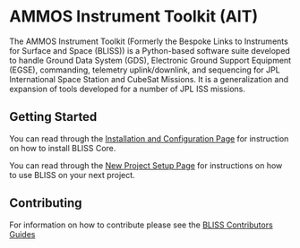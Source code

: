 AMMOS Instrument Toolkit (AIT)
==============================

The AMMOS Instrument Toolkit (Formerly the Bespoke Links to Instruments for Surface and Space (BLISS)) 
is a Python-based software suite developed to handle Ground Data System (GDS), 
Electronic Ground Support Equipment (EGSE), commanding, telemetry uplink/downlink, 
and sequencing for JPL International Space Station and CubeSat Missions. 
It is a generalization and expansion of tools developed for a number of JPL ISS missions.


Getting Started
---------------

You can read through the [Installation and Configuration Page](http://ait-core.readthedocs.io/en/latest/installation.html) for instruction on how to install BLISS Core.

You can read through the [New Project Setup Page](http://ait-core.readthedocs.io/en/latest/project_setup.html) for
instructions on how to use BLISS on your next project.


Contributing
------------

For information on how to contribute please see the [BLISS Contributors Guides](http://ait-core.readthedocs.io/en/latest/contribute.html)

